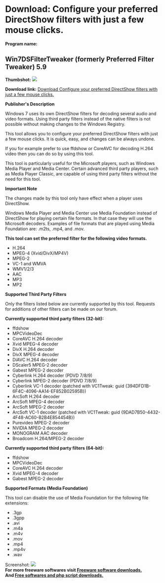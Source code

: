 # Download: Configure your preferred DirectShow filters with just a few mouse clicks.

**Program name:**

## Win7DSFilterTweaker (formerly Preferred Filter Tweaker) 5.9

  
**Thumbshot:** ![](http://www.freewarefiles.com/screenshot/nopic.gif)   
  
**Download link:** [Download Configure your preferred DirectShow filters with just a few mouse clicks.](http://freesoftwares.boysofts.com/Preferred-Filter-Tweaker-for-Windows-7_program_52116.html)  
  


**Publisher's Description**  
  


Windows 7 uses its own DirectShow filters for decoding several audio and video formats. Using third party filters instead of the native filters is not possible without making changes to the Windows Registry. 

This tool allows you to configure your preferred DirectShow filters with just a few mouse clicks. It is quick, easy, and changes can be always undone.

If you for example prefer to use ffdshow or CoreAVC for decoding H.264 video then you can do so by using this tool.

This tool is particularly useful for the Microsoft players, such as Windows Media Player and Media Center. Certain advanced third party players, such as Media Player Classic, are capable of using third party filters without the need for this tool.

**Important Note**

The changes made by this tool only have effect when a player uses DirectShow.

Windows Media Player and Media Center use Media Foundation instead of DirectShow for playing certain file formats. In that case they will use the Microsoft decoders. Examples of file formats that are played using Media Foundation are: .m2ts, .mp4, and .mov.

**This tool can set the preferred filter for the following video formats.**

  * H.264 
  * MPEG-4 (Xvid/DivX/MP4V) 
  * MPEG-2 
  * VC-1 and WMVA 
  * WMV1/2/3 
  * AAC 
  * MP3 
  * MP2 

**Supported Third Party Filters**

Only the filters listed below are currently supported by this tool. Requests for additions of other filters can be made on our forum. 

**Currently supported third party filters (32-bit):**

  * ffdshow 
  * MPCVideoDec 
  * CoreAVC H.264 decoder 
  * Xvid MPEG-4 decoder 
  * DivX H.264 decoder 
  * DivX MPEG-4 decoder 
  * DiAVC H.264 decoder 
  * DScaler5 MPEG-2 decoder 
  * Gabest MPEG-2 decoder 
  * Cyberlink H.264 decoder (PDVD 7/8/9) 
  * Cyberlink MPEG-2 decoder (PDVD 7/8/9) 
  * Cyberlink VC-1 decoder (patched with VC1Tweak: guid {394DFD1B-6F4C-4096-AA14-EF852B02595B}) 
  * ArcSoft H.264 decoder 
  * ArcSoft MPEG-4 decoder 
  * ArcSoft MPEG-2 decoder 
  * ArcSoft VC-1 decoder (patched with VC1Tweak: guid {9DAD7B50-4432-4F48-AC60-B2B4E854454B}) 
  * Purevideo MPEG-2 decoder 
  * NVIDIA MPEG-2 decoder 
  * MONOGRAM AAC decoder 
  * Broadcom H.264/MPEG-2 decoder 

**Currently supported third party filters (64-bit):**

  * ffdshow 
  * MPCVideoDec 
  * CoreAVC H.264 decoder 
  * Xvid MPEG-4 decoder 
  * Gabest MPEG-2 decoder 

**Supported Formats (Media Foundation)**

This tool can disable the use of Media Foundation for the following file extensions: 

  * .3gp 
  * .3gpp 
  * .avi 
  * .m4a 
  * .m4v 
  * .mov 
  * .mp4 
  * .mp4v 
  * .wav 

  
  
Screenshot: ![](http://www.freewarefiles.com/screenshot/nopic.gif)   
**For more freeware softwares visit [Freeware software downloads.](http://freesoftwares.boysofts.com/)**   
**And [Free softwares and php script downloads.](http://www.boysofts.com/)**
